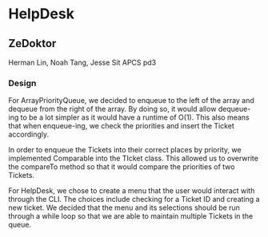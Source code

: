 # HelpDesk
## ZeDoktor
Herman Lin, Noah Tang, Jesse Sit
APCS pd3
### Design
For ArrayPriorityQueue, we decided to enqueue to the left of the array and dequeue from the right of the array. By doing so, it would allow dequeue-ing to be a lot simpler as it would have a runtime of O(1).  This also means that when enqueue-ing, we check the priorities and insert the Ticket accordingly.

In order to enqueue the Tickets into their correct places by priority, we implemented Comparable into the TIcket class. This allowed us to overwrite the compareTo method so that it would compare the priorities of two Tickets.

For HelpDesk, we chose to create a menu that the user would interact with through the CLI. The choices include checking for a Ticket ID and creating a new ticket. We decided that the menu and its selections should be run through a while loop so that we are able to maintain multiple Tickets in the queue.